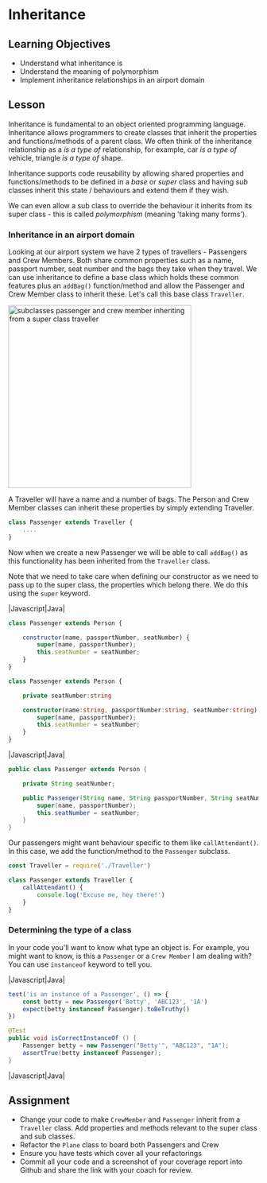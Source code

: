 # Inheritance

## Learning Objectives
* Understand what inheritance is
* Understand the meaning of polymorphism
* Implement inheritance relationships in an airport domain

## Lesson
Inheritance is fundamental to an object oriented programming language. Inheritance allows programmers to create classes that inherit the properties and functions/methods of a parent class. We often think of the inheritance relationship as a _is a type of_ relationship, for example, car _is a type of_ vehicle, triangle _is a type of_ shape. 

Inheritance supports code reusability by allowing shared properties and functions/methods to be defined in a _base_ or _super_ class and having _sub_ classes inherit this state / behaviours and extend them if they wish.

We can even allow a sub class to override the behaviour it inherits from its super class - this is called _polymorphism_ (meaning 'taking many forms').

### Inheritance in an airport domain

Looking at our airport system we have 2 types of travellers - Passengers and Crew Members. Both share common properties such as a name, passport number, seat number and the bags they take when they travel. We can use inheritance to define a base class which holds these common features plus an `addBag()` function/method and allow the Passenger and Crew Member class to inherit these. Let's call this base class `Traveller`.

<img width="368" alt="subclasses passenger and crew member inheriting from a super class traveller" src="https://user-images.githubusercontent.com/1316724/152109221-841e6503-2b53-40b8-82ed-1104378c92ff.png">

A Traveller will have a name and a number of bags. The Person and Crew Member classes can inherit these properties by simply extending Traveller.

```javascript
class Passenger extends Traveller {
    ....
}
```

Now when we create a new Passenger we will be able to call `addBag()` as this functionality has been inherited from the `Traveller` class. 

Note that we need to take care when defining our constructor as we need to pass up to the super class, the properties which belong there. We do this using the `super` keyword.

|Javascript|Java|
```javascript
class Passenger extends Person {

    constructor(name, passportNumber, seatNumber) {
        super(name, passportNumber);
        this.seatNumber = seatNumber;
    }
}
```
```typescript
class Passenger extends Person {

    private seatNumber:string

    constructor(name:string, passportNumber:string, seatNumber:string) {
        super(name, passportNumber);
        this.seatNumber = seatNumber;
    }
}
```
|Javascript|Java|

```java
public class Passenger extends Person {

    private String seatNumber;

    public Passenger(String name, String passportNumber, String seatNumber) {
        super(name, passportNumber);
        this.seatNumber = seatNumber;
    }
}
```
Our passengers might want behaviour specific to them like `callAttendant()`. In this case, we add the function/method to the `Passenger` subclass.

```javascript
const Traveller = require('./Traveller')

class Passenger extends Traveller {
    callAttendant() {
        console.log('Excuse me, hey there!')
    }
}
```

### Determining the type of a class
In your code you'll want to know what type an object is. For example, you might want to know, is this a `Passenger` or a `Crew Member` I am dealing with? You can use `instanceof` keyword to tell you.

|Javascript|Java|
```javascript
test('is an instance of a Passenger', () => {
    const betty = new Passenger('Betty', 'ABC123', '1A')
    expect(betty instanceof Passenger).toBeTruthy()
})
```
```java
@Test
public void isCorrectInstanceOf () {
    Passenger betty = new Passenger("Betty'", "ABC123", "1A");
    assertTrue(betty instanceof Passenger);
}
```
|Javascript|Java|

## Assignment
* Change your code to make `CrewMember` and `Passenger` inherit from a `Traveller` class. Add properties and methods relevant to the super class and sub classes.
* Refactor the `Plane` class to board both Passengers and Crew 
* Ensure you have tests which cover all your refactorings
* Commit all your code and a screenshot of your coverage report into Github and share the link with your coach for review.

